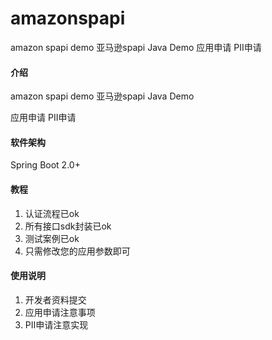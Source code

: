# amazonspapi
amazon spapi demo 亚马逊spapi Java Demo 应用申请 PII申请

#### 介绍
amazon spapi demo 
亚马逊spapi Java Demo

应用申请
PII申请

#### 软件架构
Spring Boot 2.0+


#### 教程

1.  认证流程已ok
2.  所有接口sdk封装已ok
3.  测试案例已ok
4.  只需修改您的应用参数即可

#### 使用说明

1.  开发者资料提交
2.  应用申请注意事项
3.  PII申请注意实现
